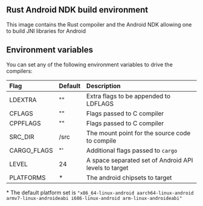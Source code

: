## Rust Android NDK build environment

This image contains the Rust compoiler and the Android NDK allowing one to build JNI libraries for Android

## Environment variables

You can set any of the following environment variables to drive the compilers:

| Flag        | Default | Description                                           |
|:------------|:--------|:------------------------------------------------------|
| LDEXTRA     | ""      | Extra flags to be appended to LDFLAGS                 |
| CFLAGS      | ""      | Flags passed to C compiler                            |
| CPPFLAGS    | ""      | Flags passed to C compiler                            |
| SRC_DIR     | /src    | The mount point for the source code to compile        |
| CARGO_FLAGS | "'      | Additional flags passed to `cargo`                    |
| LEVEL       | 24      | A space separated set of Android API levels to target |
| PLATFORMS   | *       | The android chipsets to target                        |

\* The default platform set is `"x86_64-linux-android aarch64-linux-android armv7-linux-androideabi i686-linux-android arm-linux-androideabi"`

